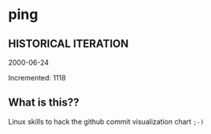 # ping

## HISTORICAL ITERATION
2000-06-24

Incremented: 1118

## What is this?? 
Linux skills to hack the github commit visualization chart `;-)`
